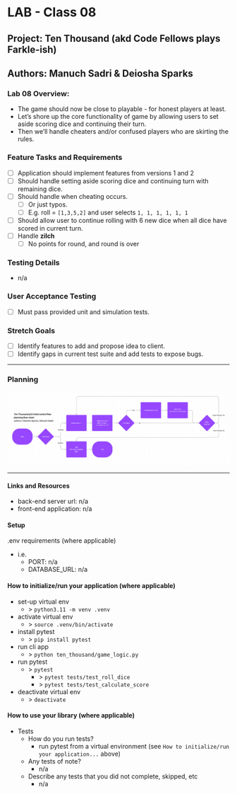 # LAB - Class 08

## Project: Ten Thousand (akd Code Fellows plays Farkle-ish)

## Authors: Manuch Sadri & Deiosha Sparks

### Lab 08 Overview:
- The game should now be close to playable - for honest players at least.
- Let’s shore up the core functionality of game by allowing users to set aside scoring dice and continuing their turn.
- Then we’ll handle cheaters and/or confused players who are skirting the rules.

### Feature Tasks and Requirements

- [ ] Application should implement features from versions 1 and 2
- [ ] Should handle setting aside scoring dice and continuing turn with remaining dice.
- [ ] Should handle when cheating occurs.
  - [ ] Or just typos.
  - [ ] E.g. roll = `[1,3,5,2]` and user selects `1, 1, 1, 1, 1, 1`
- [ ]  Should allow user to continue rolling with 6 new dice when all dice have scored in current turn.
- [ ] Handle **zilch**
  - [ ] No points for round, and round is over

### Testing Details

- n/a

### User Acceptance Testing

- [ ] Must pass provided unit and simulation tests.

### Stretch Goals

- [ ] Identify features to add and propose idea to client.
- [ ] Identify gaps in current test suite and add tests to expose bugs.

---

### Planning

![GameLogic Planning Flowchart](assets/game_logic_planning_flowchart.jpg)

---

#### Links and Resources
- back-end server url: n/a
- front-end application: n/a

#### Setup
.env requirements (where applicable)
- i.e.
  - PORT: n/a
  - DATABASE_URL: n/a

#### How to initialize/run your application (where applicable)

- set-up virtual env
  - \> ```python3.11 -m venv .venv```
- activate virtual env
  - \> ```source .venv/bin/activate```
- install pytest
  - \> ```pip install pytest```
- run cli app
  - \> ```python ten_thousand/game_logic.py```
- run pytest
  - \> ```pytest```
    - \> ```pytest tests/test_roll_dice```
    - \> ```pytest tests/test_calculate_score```
- deactivate virtual env
  - \> ```deactivate```

#### How to use your library (where applicable)

- Tests
    - How do you run tests?
      - run pytest from a virtual environment (see `How to initialize/run your application...` above)
    - Any tests of note?
      - n/a
    - Describe any tests that you did not complete, skipped, etc
      - n/a